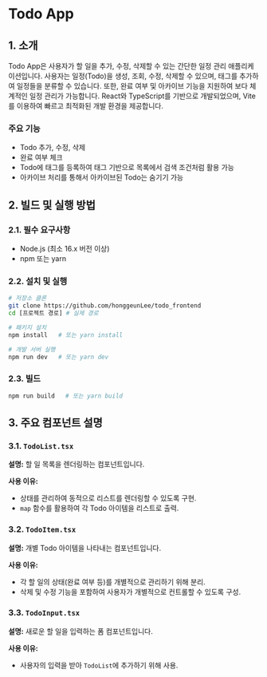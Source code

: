 # Todo App

## 1. 소개

Todo App은 사용자가 할 일을 추가, 수정, 삭제할 수 있는 간단한 일정 관리 애플리케이션입니다. 사용자는 일정(Todo)을 생성, 조회, 수정, 삭제할 수 있으며, 태그를 추가하여 일정들을 분류할 수 있습니다. 또한, 완료 여부 및 아카이브 기능을 지원하여 보다 체계적인 일정 관리가 가능합니다.
React와 TypeScript를 기반으로 개발되었으며, Vite를 이용하여 빠르고 최적화된 개발 환경을 제공합니다.

### 주요 기능

- Todo 추가, 수정, 삭제
- 완료 여부 체크
- Todo에 태그를 등록하여 태그 기반으로 목록에서 검색 조건처럼 활용 가능
- 아카이브 처리를 통해서 아카이브된 Todo는 숨기기 가능

## 2. 빌드 및 실행 방법

### 2.1. 필수 요구사항

- Node.js (최소 16.x 버전 이상)
- npm 또는 yarn

### 2.2. 설치 및 실행

```sh
# 저장소 클론
git clone https://github.com/honggeunLee/todo_frontend
cd [프로젝트 경로] # 실제 경로

# 패키지 설치
npm install   # 또는 yarn install

# 개발 서버 실행
npm run dev   # 또는 yarn dev
```

### 2.3. 빌드

```sh
npm run build   # 또는 yarn build
```

## 3. 주요 컴포넌트 설명

### 3.1. `TodoList.tsx`

**설명:** 할 일 목록을 렌더링하는 컴포넌트입니다.

**사용 이유:**

- 상태를 관리하여 동적으로 리스트를 렌더링할 수 있도록 구현.
- `map` 함수를 활용하여 각 Todo 아이템을 리스트로 출력.

### 3.2. `TodoItem.tsx`

**설명:** 개별 Todo 아이템을 나타내는 컴포넌트입니다.

**사용 이유:**

- 각 할 일의 상태(완료 여부 등)를 개별적으로 관리하기 위해 분리.
- 삭제 및 수정 기능을 포함하여 사용자가 개별적으로 컨트롤할 수 있도록 구성.

### 3.3. `TodoInput.tsx`

**설명:** 새로운 할 일을 입력하는 폼 컴포넌트입니다.

**사용 이유:**

- 사용자의 입력을 받아 `TodoList`에 추가하기 위해 사용.

